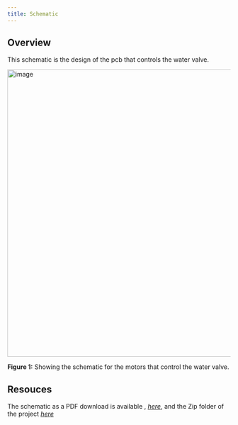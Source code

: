 ```yaml
---
title: Schematic
---
```


## Overview

This schematic is the design of the pcb that controls the water valve.

<img width="1593" height="648" alt="image" src="https://github.com/user-attachments/assets/2c204b33-d747-4f3b-b2b1-62f060309706" />











**Figure 1:** Showing the schematic for the motors that control the water valve.


## Resouces

The schematic as a PDF download is available , [*here*](https://github.com/user-attachments/files/23161107/Subsystem-schematic-design-RSC-.pdf),
and the Zip folder of the project [*here*](https://github.com/user-attachments/files/23014451/Subsystem-schematic-design-RSC-.zip)

